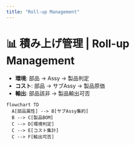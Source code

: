 ```yaml
---
title: "Roll-up Management"
---
```


# 📊 積み上げ管理 | Roll-up Management

- **環境**: 部品 → Assy → 製品判定  
- **コスト**: 部品 → サブAssy → 製品原価  
- **輸出**: 部品該非 → 製品輸出可否  

```mermaid
flowchart TD
  A[部品属性] --> B[サブAssy集約]
  B --> C[製品BOM]
  C --> D[環境判定]
  C --> E[コスト集計]
  C --> F[輸出可否]
```
